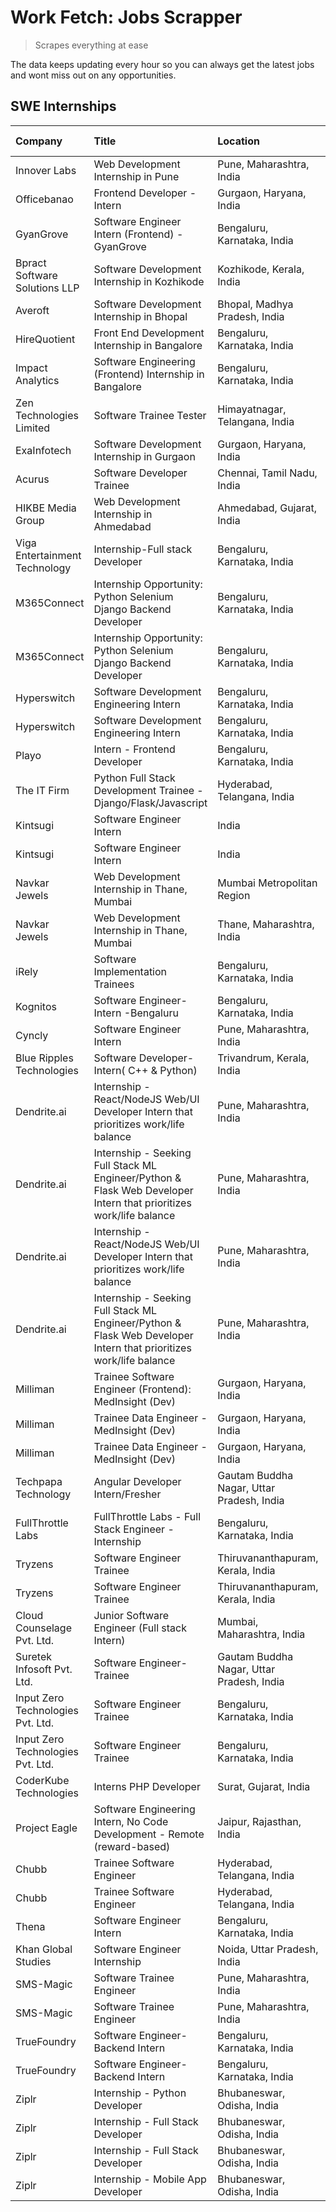 # Work Fetch: Jobs Scrapper
> Scrapes everything at ease

The data keeps updating every hour so you can always get the latest jobs and wont miss out on any opportunities.

## SWE Internships
<!--START_SECTION:workfetch-->
| Company                           | Title                                                                                                              | Location                                  | Link                                                                                                                                                                                                                                                                                                                             | Date Posted   |
|:----------------------------------|:-------------------------------------------------------------------------------------------------------------------|:------------------------------------------|:---------------------------------------------------------------------------------------------------------------------------------------------------------------------------------------------------------------------------------------------------------------------------------------------------------------------------------|:--------------|
| Innover Labs                      | Web Development Internship in Pune                                                                                 | Pune, Maharashtra, India                  | [Apply](https://in.linkedin.com/jobs/view/web-development-internship-in-pune-at-innover-labs-3875494237?position=7&pageNum=0&refId=pEG1JKBhloazGsOa5ENmvA%3D%3D&trackingId=alhQGBnib%2BzIGvut5QbJxQ%3D%3D&trk=public_jobs_jserp-result_search-card)                                                                              | 2024-03-28    |
| Officebanao                       | Frontend Developer - Intern                                                                                        | Gurgaon, Haryana, India                   | [Apply](https://in.linkedin.com/jobs/view/frontend-developer-intern-at-officebanao-3871265915?position=11&pageNum=0&refId=pEG1JKBhloazGsOa5ENmvA%3D%3D&trackingId=M7kBe1JTOiz0U2JFEiIj0w%3D%3D&trk=public_jobs_jserp-result_search-card)                                                                                         | 2024-03-28    |
| GyanGrove                         | Software Engineer Intern (Frontend) - GyanGrove                                                                    | Bengaluru, Karnataka, India               | [Apply](https://in.linkedin.com/jobs/view/software-engineer-intern-frontend-gyangrove-at-gyangrove-3874867520?position=4&pageNum=7&refId=DAqQZizpnerjfLhUVijEFg%3D%3D&trackingId=wDXMlQaSmTaO%2Br%2FXI6E2pQ%3D%3D&trk=public_jobs_jserp-result_search-card)                                                                      | 2024-03-28    |
| Bpract Software Solutions LLP     | Software Development Internship in Kozhikode                                                                       | Kozhikode, Kerala, India                  | [Apply](https://in.linkedin.com/jobs/view/software-development-internship-in-kozhikode-at-bpract-software-solutions-llp-3874054300?position=16&pageNum=0&refId=pEG1JKBhloazGsOa5ENmvA%3D%3D&trackingId=Y2Xor%2FFxAEfPvtKhpbwkjA%3D%3D&trk=public_jobs_jserp-result_search-card)                                                  | 2024-03-27    |
| Averoft                           | Software Development Internship in Bhopal                                                                          | Bhopal, Madhya Pradesh, India             | [Apply](https://in.linkedin.com/jobs/view/software-development-internship-in-bhopal-at-averoft-3874051550?position=36&pageNum=0&refId=pEG1JKBhloazGsOa5ENmvA%3D%3D&trackingId=S0hv8iQk%2FWOboGhlCTVTjA%3D%3D&trk=public_jobs_jserp-result_search-card)                                                                           | 2024-03-27    |
| HireQuotient                      | Front End Development Internship in Bangalore                                                                      | Bengaluru, Karnataka, India               | [Apply](https://in.linkedin.com/jobs/view/front-end-development-internship-in-bangalore-at-hirequotient-3874053279?position=48&pageNum=0&refId=pEG1JKBhloazGsOa5ENmvA%3D%3D&trackingId=gIA0B4r7H8%2B9qcUholLMoA%3D%3D&trk=public_jobs_jserp-result_search-card)                                                                  | 2024-03-27    |
| Impact Analytics                  | Software Engineering (Frontend) Internship in Bangalore                                                            | Bengaluru, Karnataka, India               | [Apply](https://in.linkedin.com/jobs/view/software-engineering-frontend-internship-in-bangalore-at-impact-analytics-3872535077?position=3&pageNum=0&refId=pEG1JKBhloazGsOa5ENmvA%3D%3D&trackingId=dKQ6p5QASaA5DjTJZAZ%2F6Q%3D%3D&trk=public_jobs_jserp-result_search-card)                                                       | 2024-03-26    |
| Zen Technologies Limited          | Software Trainee Tester                                                                                            | Himayatnagar, Telangana, India            | [Apply](https://in.linkedin.com/jobs/view/software-trainee-tester-at-zen-technologies-limited-3872100214?position=9&pageNum=0&refId=pEG1JKBhloazGsOa5ENmvA%3D%3D&trackingId=aG1MpSnoZawJTa31r28b4g%3D%3D&trk=public_jobs_jserp-result_search-card)                                                                               | 2024-03-26    |
| ExaInfotech                       | Software Development Internship in Gurgaon                                                                         | Gurgaon, Haryana, India                   | [Apply](https://in.linkedin.com/jobs/view/software-development-internship-in-gurgaon-at-exainfotech-3872534185?position=12&pageNum=0&refId=pEG1JKBhloazGsOa5ENmvA%3D%3D&trackingId=4rJz4EQYSqlW0ZMIpBoA4A%3D%3D&trk=public_jobs_jserp-result_search-card)                                                                        | 2024-03-26    |
| Acurus                            | Software Developer Trainee                                                                                         | Chennai, Tamil Nadu, India                | [Apply](https://in.linkedin.com/jobs/view/software-developer-trainee-at-acurus-3871400616?position=18&pageNum=0&refId=pEG1JKBhloazGsOa5ENmvA%3D%3D&trackingId=wsAD36YWQVO54LgGn43tSQ%3D%3D&trk=public_jobs_jserp-result_search-card)                                                                                             | 2024-03-26    |
| HIKBE Media Group                 | Web Development Internship in Ahmedabad                                                                            | Ahmedabad, Gujarat, India                 | [Apply](https://in.linkedin.com/jobs/view/web-development-internship-in-ahmedabad-at-hikbe-media-group-3872529646?position=46&pageNum=0&refId=pEG1JKBhloazGsOa5ENmvA%3D%3D&trackingId=lIJFB2TZt2lN%2FATHk0CTqg%3D%3D&trk=public_jobs_jserp-result_search-card)                                                                   | 2024-03-26    |
| Viga Entertainment Technology     | Internship-Full stack Developer                                                                                    | Bengaluru, Karnataka, India               | [Apply](https://in.linkedin.com/jobs/view/internship-full-stack-developer-at-viga-entertainment-technology-3870669789?position=23&pageNum=0&refId=pEG1JKBhloazGsOa5ENmvA%3D%3D&trackingId=vkaIPQJ2mc6cqxmz%2BIOYGw%3D%3D&trk=public_jobs_jserp-result_search-card)                                                               | 2024-03-25    |
| M365Connect                       | Internship Opportunity: Python Selenium Django Backend Developer                                                   | Bengaluru, Karnataka, India               | [Apply](https://in.linkedin.com/jobs/view/internship-opportunity-python-selenium-django-backend-developer-at-m365connect-3868219387?position=58&pageNum=0&refId=pEG1JKBhloazGsOa5ENmvA%3D%3D&trackingId=iLA3baSDj3%2Fqtx7Hy4A0DQ%3D%3D&trk=public_jobs_jserp-result_search-card)                                                 | 2024-03-24    |
| M365Connect                       | Internship Opportunity: Python Selenium Django Backend Developer                                                   | Bengaluru, Karnataka, India               | [Apply](https://in.linkedin.com/jobs/view/internship-opportunity-python-selenium-django-backend-developer-at-m365connect-3868219387?position=8&pageNum=5&refId=fsXjQhADyXKOdMQe4SvFgQ%3D%3D&trackingId=k%2BoAr5NVphvbYeqLENJYIg%3D%3D&trk=public_jobs_jserp-result_search-card)                                                  | 2024-03-24    |
| Hyperswitch                       | Software Development Engineering Intern                                                                            | Bengaluru, Karnataka, India               | [Apply](https://in.linkedin.com/jobs/view/software-development-engineering-intern-at-hyperswitch-3865513498?position=54&pageNum=0&refId=pEG1JKBhloazGsOa5ENmvA%3D%3D&trackingId=uAygV8T2EdLAJ5McLgyinQ%3D%3D&trk=public_jobs_jserp-result_search-card)                                                                           | 2024-03-23    |
| Hyperswitch                       | Software Development Engineering Intern                                                                            | Bengaluru, Karnataka, India               | [Apply](https://in.linkedin.com/jobs/view/software-development-engineering-intern-at-hyperswitch-3865513498?position=4&pageNum=5&refId=fsXjQhADyXKOdMQe4SvFgQ%3D%3D&trackingId=HCo9nXNMh2C01VHtNAV6Yw%3D%3D&trk=public_jobs_jserp-result_search-card)                                                                            | 2024-03-23    |
| Playo                             | Intern - Frontend Developer                                                                                        | Bengaluru, Karnataka, India               | [Apply](https://in.linkedin.com/jobs/view/intern-frontend-developer-at-playo-3864131172?position=5&pageNum=0&refId=pEG1JKBhloazGsOa5ENmvA%3D%3D&trackingId=4JtqLwK3TBaj4hId1RXwGA%3D%3D&trk=public_jobs_jserp-result_search-card)                                                                                                | 2024-03-22    |
| The IT Firm                       | Python Full Stack Development Trainee - Django/Flask/Javascript                                                    | Hyderabad, Telangana, India               | [Apply](https://in.linkedin.com/jobs/view/python-full-stack-development-trainee-django-flask-javascript-at-the-it-firm-3864185812?position=3&pageNum=7&refId=DAqQZizpnerjfLhUVijEFg%3D%3D&trackingId=%2FDuclXAbLpkwmFnY2g7XoQ%3D%3D&trk=public_jobs_jserp-result_search-card)                                                    | 2024-03-22    |
| Kintsugi                          | Software Engineer Intern                                                                                           | India                                     | [Apply](https://in.linkedin.com/jobs/view/software-engineer-intern-at-kintsugi-3857074071?position=29&pageNum=0&refId=pEG1JKBhloazGsOa5ENmvA%3D%3D&trackingId=wS1%2FMUBjrAqFUyrCcoCakA%3D%3D&trk=public_jobs_jserp-result_search-card)                                                                                           | 2024-03-16    |
| Kintsugi                          | Software Engineer Intern                                                                                           | India                                     | [Apply](https://in.linkedin.com/jobs/view/software-engineer-intern-at-kintsugi-3857074071?position=4&pageNum=2&refId=vqgTrCk4yHtcYa8b2ZAGTA%3D%3D&trackingId=ePUI5Rsl4KUMmFrKd5bleQ%3D%3D&trk=public_jobs_jserp-result_search-card)                                                                                              | 2024-03-16    |
| Navkar Jewels                     | Web Development Internship in Thane, Mumbai                                                                        | Mumbai Metropolitan Region                | [Apply](https://in.linkedin.com/jobs/view/web-development-internship-in-thane-mumbai-at-navkar-jewels-3858080315?position=42&pageNum=0&refId=pEG1JKBhloazGsOa5ENmvA%3D%3D&trackingId=xhZkUnFQR53t0h0oIHYNpA%3D%3D&trk=public_jobs_jserp-result_search-card)                                                                      | 2024-03-15    |
| Navkar Jewels                     | Web Development Internship in Thane, Mumbai                                                                        | Thane, Maharashtra, India                 | [Apply](https://in.linkedin.com/jobs/view/web-development-internship-in-thane-mumbai-at-navkar-jewels-3858087224?position=50&pageNum=0&refId=pEG1JKBhloazGsOa5ENmvA%3D%3D&trackingId=uX973noOYu2dw7hzeoHEwA%3D%3D&trk=public_jobs_jserp-result_search-card)                                                                      | 2024-03-15    |
| iRely                             | Software Implementation Trainees                                                                                   | Bengaluru, Karnataka, India               | [Apply](https://in.linkedin.com/jobs/view/software-implementation-trainees-at-irely-3856617649?position=2&pageNum=7&refId=DAqQZizpnerjfLhUVijEFg%3D%3D&trackingId=A6LXVdkYxGHJcHh3dszBpA%3D%3D&trk=public_jobs_jserp-result_search-card)                                                                                         | 2024-03-15    |
| Kognitos                          | Software Engineer-Intern -Bengaluru                                                                                | Bengaluru, Karnataka, India               | [Apply](https://in.linkedin.com/jobs/view/software-engineer-intern-bengaluru-at-kognitos-3855361239?position=6&pageNum=0&refId=pEG1JKBhloazGsOa5ENmvA%3D%3D&trackingId=iHSZoHFqrFIbYxApJX5Dfw%3D%3D&trk=public_jobs_jserp-result_search-card)                                                                                    | 2024-03-13    |
| Cyncly                            | Software Engineer Intern                                                                                           | Pune, Maharashtra, India                  | [Apply](https://in.linkedin.com/jobs/view/software-engineer-intern-at-cyncly-3853990178?position=15&pageNum=0&refId=pEG1JKBhloazGsOa5ENmvA%3D%3D&trackingId=arqPCFfBGgqrG%2B1vLrveew%3D%3D&trk=public_jobs_jserp-result_search-card)                                                                                             | 2024-03-13    |
| Blue Ripples Technologies         | Software Developer- Intern( C++  & Python)                                                                         | Trivandrum, Kerala, India                 | [Apply](https://in.linkedin.com/jobs/view/software-developer-intern-c%2B%2B-python-at-blue-ripples-technologies-3856150730?position=17&pageNum=0&refId=pEG1JKBhloazGsOa5ENmvA%3D%3D&trackingId=ihhYD1NSbVK3OWKzcgb0Sg%3D%3D&trk=public_jobs_jserp-result_search-card)                                                            | 2024-03-13    |
| Dendrite.ai                       | Internship - React/NodeJS Web/UI Developer Intern that prioritizes work/life balance                               | Pune, Maharashtra, India                  | [Apply](https://in.linkedin.com/jobs/view/internship-react-nodejs-web-ui-developer-intern-that-prioritizes-work-life-balance-at-dendrite-ai-3853583200?position=30&pageNum=0&refId=pEG1JKBhloazGsOa5ENmvA%3D%3D&trackingId=1FUYsm3CJzB4sVaREhRJrg%3D%3D&trk=public_jobs_jserp-result_search-card)                                | 2024-03-12    |
| Dendrite.ai                       | Internship - Seeking Full Stack ML Engineer/Python & Flask Web Developer Intern that prioritizes work/life balance | Pune, Maharashtra, India                  | [Apply](https://in.linkedin.com/jobs/view/internship-seeking-full-stack-ml-engineer-python-flask-web-developer-intern-that-prioritizes-work-life-balance-at-dendrite-ai-3853583202?position=53&pageNum=0&refId=pEG1JKBhloazGsOa5ENmvA%3D%3D&trackingId=2nU5LfeMjjSwJiX1jVsI7w%3D%3D&trk=public_jobs_jserp-result_search-card)    | 2024-03-12    |
| Dendrite.ai                       | Internship - React/NodeJS Web/UI Developer Intern that prioritizes work/life balance                               | Pune, Maharashtra, India                  | [Apply](https://in.linkedin.com/jobs/view/internship-react-nodejs-web-ui-developer-intern-that-prioritizes-work-life-balance-at-dendrite-ai-3853583200?position=5&pageNum=2&refId=vqgTrCk4yHtcYa8b2ZAGTA%3D%3D&trackingId=D86elx4UbFPTVntn3prmpQ%3D%3D&trk=public_jobs_jserp-result_search-card)                                 | 2024-03-12    |
| Dendrite.ai                       | Internship - Seeking Full Stack ML Engineer/Python & Flask Web Developer Intern that prioritizes work/life balance | Pune, Maharashtra, India                  | [Apply](https://in.linkedin.com/jobs/view/internship-seeking-full-stack-ml-engineer-python-flask-web-developer-intern-that-prioritizes-work-life-balance-at-dendrite-ai-3853583202?position=3&pageNum=5&refId=fsXjQhADyXKOdMQe4SvFgQ%3D%3D&trackingId=RIX1yB%2Btk7%2FjPVQeazjOmw%3D%3D&trk=public_jobs_jserp-result_search-card) | 2024-03-12    |
| Milliman                          | Trainee Software Engineer (Frontend): MedInsight (Dev)                                                             | Gurgaon, Haryana, India                   | [Apply](https://in.linkedin.com/jobs/view/trainee-software-engineer-frontend-medinsight-dev-at-milliman-3792874280?position=10&pageNum=0&refId=pEG1JKBhloazGsOa5ENmvA%3D%3D&trackingId=ju%2BGD2ZIG54t1L7FTPfSUQ%3D%3D&trk=public_jobs_jserp-result_search-card)                                                                  | 2024-03-01    |
| Milliman                          | Trainee Data Engineer - MedInsight (Dev)                                                                           | Gurgaon, Haryana, India                   | [Apply](https://in.linkedin.com/jobs/view/trainee-data-engineer-medinsight-dev-at-milliman-3789275187?position=56&pageNum=0&refId=pEG1JKBhloazGsOa5ENmvA%3D%3D&trackingId=2LD6%2By334yiMHtv4Fzqu9Q%3D%3D&trk=public_jobs_jserp-result_search-card)                                                                               | 2024-02-23    |
| Milliman                          | Trainee Data Engineer - MedInsight (Dev)                                                                           | Gurgaon, Haryana, India                   | [Apply](https://in.linkedin.com/jobs/view/trainee-data-engineer-medinsight-dev-at-milliman-3789275187?position=6&pageNum=5&refId=fsXjQhADyXKOdMQe4SvFgQ%3D%3D&trackingId=LxqtSqeXhSZYlMbi6hbw9w%3D%3D&trk=public_jobs_jserp-result_search-card)                                                                                  | 2024-02-23    |
| Techpapa Technology               | Angular Developer Intern/Fresher                                                                                   | Gautam Buddha Nagar, Uttar Pradesh, India | [Apply](https://in.linkedin.com/jobs/view/angular-developer-intern-fresher-at-techpapa-technology-3834305862?position=45&pageNum=0&refId=pEG1JKBhloazGsOa5ENmvA%3D%3D&trackingId=zVaGFLmnPCmNUVtUKbvVEQ%3D%3D&trk=public_jobs_jserp-result_search-card)                                                                          | 2024-02-20    |
| FullThrottle Labs                 | FullThrottle Labs - Full Stack Engineer - Internship                                                               | Bengaluru, Karnataka, India               | [Apply](https://in.linkedin.com/jobs/view/fullthrottle-labs-full-stack-engineer-internship-at-fullthrottle-labs-3829636016?position=44&pageNum=0&refId=pEG1JKBhloazGsOa5ENmvA%3D%3D&trackingId=0FkSZGwZ1hhwfeQbd%2BOd2Q%3D%3D&trk=public_jobs_jserp-result_search-card)                                                          | 2024-02-17    |
| Tryzens                           | Software Engineer Trainee                                                                                          | Thiruvananthapuram, Kerala, India         | [Apply](https://in.linkedin.com/jobs/view/software-engineer-trainee-at-tryzens-3809363491?position=31&pageNum=0&refId=pEG1JKBhloazGsOa5ENmvA%3D%3D&trackingId=QQRd1apHKAFkRjmk9oGUsA%3D%3D&trk=public_jobs_jserp-result_search-card)                                                                                             | 2024-01-18    |
| Tryzens                           | Software Engineer Trainee                                                                                          | Thiruvananthapuram, Kerala, India         | [Apply](https://in.linkedin.com/jobs/view/software-engineer-trainee-at-tryzens-3809363491?position=6&pageNum=2&refId=vqgTrCk4yHtcYa8b2ZAGTA%3D%3D&trackingId=85fAgItrEtkZ7EYJeV%2FpzA%3D%3D&trk=public_jobs_jserp-result_search-card)                                                                                            | 2024-01-18    |
| Cloud Counselage Pvt. Ltd.        | Junior Software Engineer (Full stack Intern)                                                                       | Mumbai, Maharashtra, India                | [Apply](https://in.linkedin.com/jobs/view/junior-software-engineer-full-stack-intern-at-cloud-counselage-pvt-ltd-3803132814?position=25&pageNum=0&refId=pEG1JKBhloazGsOa5ENmvA%3D%3D&trackingId=5%2FU%2BkWh4g2iW7JbNDjgOqw%3D%3D&trk=public_jobs_jserp-result_search-card)                                                       | 2024-01-11    |
| Suretek Infosoft Pvt. Ltd.        | Software Engineer-Trainee                                                                                          | Gautam Buddha Nagar, Uttar Pradesh, India | [Apply](https://in.linkedin.com/jobs/view/software-engineer-trainee-at-suretek-infosoft-pvt-ltd-3800934643?position=20&pageNum=0&refId=pEG1JKBhloazGsOa5ENmvA%3D%3D&trackingId=ML0ubxVHpUCjPmmwT35zHg%3D%3D&trk=public_jobs_jserp-result_search-card)                                                                            | 2024-01-09    |
| Input Zero Technologies Pvt. Ltd. | Software Engineer Trainee                                                                                          | Bengaluru, Karnataka, India               | [Apply](https://in.linkedin.com/jobs/view/software-engineer-trainee-at-input-zero-technologies-pvt-ltd-3800927643?position=27&pageNum=0&refId=pEG1JKBhloazGsOa5ENmvA%3D%3D&trackingId=%2BJtjQ59K1jPydHKBgiTZMg%3D%3D&trk=public_jobs_jserp-result_search-card)                                                                   | 2024-01-09    |
| Input Zero Technologies Pvt. Ltd. | Software Engineer Trainee                                                                                          | Bengaluru, Karnataka, India               | [Apply](https://in.linkedin.com/jobs/view/software-engineer-trainee-at-input-zero-technologies-pvt-ltd-3800927643?position=2&pageNum=2&refId=vqgTrCk4yHtcYa8b2ZAGTA%3D%3D&trackingId=1XfowhKUJsgzwuYHVRigAw%3D%3D&trk=public_jobs_jserp-result_search-card)                                                                      | 2024-01-09    |
| CoderKube Technologies            | Interns PHP Developer                                                                                              | Surat, Gujarat, India                     | [Apply](https://in.linkedin.com/jobs/view/interns-php-developer-at-coderkube-technologies-3800923432?position=10&pageNum=7&refId=DAqQZizpnerjfLhUVijEFg%3D%3D&trackingId=nCOP6O571D5iZbRRta35Dg%3D%3D&trk=public_jobs_jserp-result_search-card)                                                                                  | 2024-01-09    |
| Project Eagle                     | Software Engineering Intern, No Code Development - Remote (reward-based)                                           | Jaipur, Rajasthan, India                  | [Apply](https://in.linkedin.com/jobs/view/software-engineering-intern-no-code-development-remote-reward-based-at-project-eagle-3813380172?position=8&pageNum=7&refId=DAqQZizpnerjfLhUVijEFg%3D%3D&trackingId=uXG6KFOTtn2EvLlLUBvZ2Q%3D%3D&trk=public_jobs_jserp-result_search-card)                                              | 2023-12-30    |
| Chubb                             | Trainee Software Engineer                                                                                          | Hyderabad, Telangana, India               | [Apply](https://in.linkedin.com/jobs/view/trainee-software-engineer-at-chubb-3811550279?position=59&pageNum=0&refId=pEG1JKBhloazGsOa5ENmvA%3D%3D&trackingId=Wd%2FcdxWzB622Tp9MtoBi6A%3D%3D&trk=public_jobs_jserp-result_search-card)                                                                                             | 2023-12-28    |
| Chubb                             | Trainee Software Engineer                                                                                          | Hyderabad, Telangana, India               | [Apply](https://in.linkedin.com/jobs/view/trainee-software-engineer-at-chubb-3811550279?position=9&pageNum=5&refId=fsXjQhADyXKOdMQe4SvFgQ%3D%3D&trackingId=oHk5LcX3fk7K32TBLe7Eew%3D%3D&trk=public_jobs_jserp-result_search-card)                                                                                                | 2023-12-28    |
| Thena                             | Software Engineer Intern                                                                                           | Bengaluru, Karnataka, India               | [Apply](https://in.linkedin.com/jobs/view/software-engineer-intern-at-thena-3778731751?position=19&pageNum=0&refId=pEG1JKBhloazGsOa5ENmvA%3D%3D&trackingId=7L5F9WN3I7AxrmKqECda1g%3D%3D&trk=public_jobs_jserp-result_search-card)                                                                                                | 2023-12-05    |
| Khan Global Studies               | Software Engineer Internship                                                                                       | Noida, Uttar Pradesh, India               | [Apply](https://in.linkedin.com/jobs/view/software-engineer-internship-at-khan-global-studies-3766942197?position=40&pageNum=0&refId=pEG1JKBhloazGsOa5ENmvA%3D%3D&trackingId=%2FFc9l5YfkoNRUi%2BggcGYRw%3D%3D&trk=public_jobs_jserp-result_search-card)                                                                          | 2023-11-27    |
| SMS-Magic                         | Software Trainee Engineer                                                                                          | Pune, Maharashtra, India                  | [Apply](https://in.linkedin.com/jobs/view/software-trainee-engineer-at-sms-magic-3761409781?position=26&pageNum=0&refId=pEG1JKBhloazGsOa5ENmvA%3D%3D&trackingId=RESbeO33R3hkPBJX2W05wA%3D%3D&trk=public_jobs_jserp-result_search-card)                                                                                           | 2023-11-16    |
| SMS-Magic                         | Software Trainee Engineer                                                                                          | Pune, Maharashtra, India                  | [Apply](https://in.linkedin.com/jobs/view/software-trainee-engineer-at-sms-magic-3761409781?position=1&pageNum=2&refId=vqgTrCk4yHtcYa8b2ZAGTA%3D%3D&trackingId=S%2BM14vfjSvJTzXjAVBUiKw%3D%3D&trk=public_jobs_jserp-result_search-card)                                                                                          | 2023-11-16    |
| TrueFoundry                       | Software Engineer-Backend Intern                                                                                   | Bengaluru, Karnataka, India               | [Apply](https://in.linkedin.com/jobs/view/software-engineer-backend-intern-at-truefoundry-3779508170?position=28&pageNum=0&refId=pEG1JKBhloazGsOa5ENmvA%3D%3D&trackingId=7gjv4X4iW2PoL2vAO%2BkdTQ%3D%3D&trk=public_jobs_jserp-result_search-card)                                                                                | 2023-11-10    |
| TrueFoundry                       | Software Engineer-Backend Intern                                                                                   | Bengaluru, Karnataka, India               | [Apply](https://in.linkedin.com/jobs/view/software-engineer-backend-intern-at-truefoundry-3779508170?position=3&pageNum=2&refId=vqgTrCk4yHtcYa8b2ZAGTA%3D%3D&trackingId=%2B1zSPKf8lX6wIAvua%2FAyjg%3D%3D&trk=public_jobs_jserp-result_search-card)                                                                               | 2023-11-10    |
| Ziplr                             | Internship - Python Developer                                                                                      | Bhubaneswar, Odisha, India                | [Apply](https://in.linkedin.com/jobs/view/internship-python-developer-at-ziplr-3645677592?position=49&pageNum=0&refId=pEG1JKBhloazGsOa5ENmvA%3D%3D&trackingId=NkZGZOfUC9m5smhyqt8XRg%3D%3D&trk=public_jobs_jserp-result_search-card)                                                                                             | 2023-06-02    |
| Ziplr                             | Internship - Full Stack Developer                                                                                  | Bhubaneswar, Odisha, India                | [Apply](https://in.linkedin.com/jobs/view/internship-full-stack-developer-at-ziplr-3645675705?position=60&pageNum=0&refId=pEG1JKBhloazGsOa5ENmvA%3D%3D&trackingId=3%2FUG5q3e9UwEpgMdt6bLzg%3D%3D&trk=public_jobs_jserp-result_search-card)                                                                                       | 2023-06-02    |
| Ziplr                             | Internship - Full Stack Developer                                                                                  | Bhubaneswar, Odisha, India                | [Apply](https://in.linkedin.com/jobs/view/internship-full-stack-developer-at-ziplr-3645675705?position=10&pageNum=5&refId=fsXjQhADyXKOdMQe4SvFgQ%3D%3D&trackingId=Sc8lT7VoJPTNQef6pNJnyA%3D%3D&trk=public_jobs_jserp-result_search-card)                                                                                         | 2023-06-02    |
| Ziplr                             | Internship - Mobile App Developer                                                                                  | Bhubaneswar, Odisha, India                | [Apply](https://in.linkedin.com/jobs/view/internship-mobile-app-developer-at-ziplr-3618474948?position=6&pageNum=7&refId=DAqQZizpnerjfLhUVijEFg%3D%3D&trackingId=h%2BX%2BUTT6ye8E9qwSY5CMaw%3D%3D&trk=public_jobs_jserp-result_search-card)                                                                                      | 2023-05-03    |
<!--END_SECTION:workfetch-->
